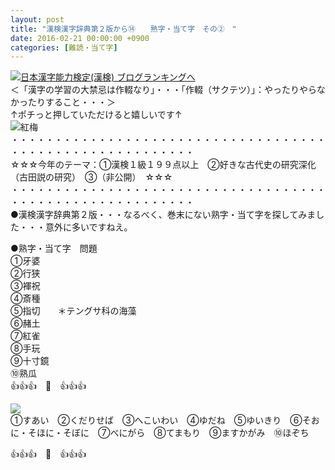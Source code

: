 ```yaml
---
layout: post
title: "漢検漢字辞典第２版から⑭　　熟字・当て字　その②　"
date: 2016-02-21 00:00:00 +0900
categories: [難読・当て字]
---
```


[![](/syuusyuu9701/assets/images/漢検漢字辞典第２版から⑭-熟字・当て字-その②--br_c_3028_1.gif)](http://blog.with2.net/link.php?1659096:3028 "日本漢字能力検定(漢検) ブログランキングへ")[日本漢字能力検定(漢検) ブログランキングへ](http://blog.with2.net/link.php?1659096:3028)  
＜「漢字の学習の大禁忌は作輟なり」・・・「作輟（サクテツ）」：やったりやらなかったりすること・・・＞  
↑ポチっと押していただけると嬉しいです↑   
![](/syuusyuu9701/assets/images/漢検漢字辞典第２版から⑭-熟字・当て字-その②--d85b0eb644ad63582aaddb081567d6ac.jpg)紅梅  
・・・・・・・・・・・・・・・・・・・・・・・・・・・・・・・・・・・・・・・・・・・・・・・・・・・・・・・・・  
☆☆☆今年のテーマ：①漢検１級１９９点以上　②好きな古代史の研究深化（古田説の研究）　③（非公開）　☆☆☆　　  
・・・・・・・・・・・・・・・・・・・・・・・・・・・・・・・・・・・・・・・・・・・・・・・・・・・・・・・・・  
●漢検漢字辞典第２版・・・なるべく、巻末にない熟字・当て字を探してみました・・・意外に多いですねえ。  
  
●熟字・当て字　問題  
①牙婆　　　　　　　　　  
②行狭  
③褌祝  
④斎種  
⑤指切　　＊テングサ科の海藻  
⑥赭土  
⑦紅雀  
⑧手玩  
⑨十寸鏡  
➉熟瓜  
👍👍👍　🐒　👍👍👍  
  
![](/syuusyuu9701/assets/images/漢検漢字辞典第２版から⑭-熟字・当て字-その②--f3fef10292754c77a4e4086bcf40bf75.jpg)  
①すあい　②くだりせば　③へこいわい　④ゆだね　⑤ゆいきり　⑥そおに・そほに・そぼに　⑦べにがら　⑧てまもり　⑨ますかがみ　⑩ほぞち  
  
👍👍👍　🐒　👍👍👍